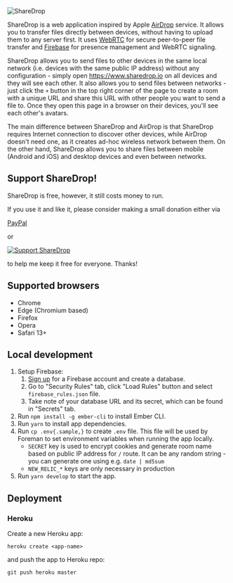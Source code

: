 <picture>
  <source media="(prefers-color-scheme: dark)" srcset="https://user-images.githubusercontent.com/9873/200137755-47fe06a7-3c37-439f-b44c-cee9168418fa.svg">
  <img alt="ShareDrop" src="https://user-images.githubusercontent.com/9873/200137972-bfd145a2-36eb-48ad-8568-53184d3599c1.svg">
</picture>

ShareDrop is a web application inspired by Apple [AirDrop](http://support.apple.com/kb/ht4783) service. It allows you to transfer files directly between devices, without having to upload them to any server first. It uses [WebRTC](http://www.webrtc.org) for secure peer-to-peer file transfer and [Firebase](https://www.firebase.com) for presence management and WebRTC signaling.

ShareDrop allows you to send files to other devices in the same local network (i.e. devices with the same public IP address) without any configuration - simply open <https://www.sharedrop.io> on all devices and they will see each other. It also allows you to send files between networks - just click the `+` button in the top right corner of the page to create a room with a unique URL and share this URL with other people you want to send a file to. Once they open this page in a browser on their devices, you'll see each other's avatars.

The main difference between ShareDrop and AirDrop is that ShareDrop requires Internet connection to discover other devices, while AirDrop doesn't need one, as it creates ad-hoc wireless network between them. On the other hand, ShareDrop allows you to share files between mobile (Android and iOS) and desktop devices and even between networks.

## Support ShareDrop!

ShareDrop is free, however, it still costs money to run.

If you use it and like it, please consider making a small donation either via

[PayPal](https://www.paypal.com/donate/?business=99MJKQUTTQVYY&no_recurring=0&item_name=Help+cover+the+server+costs+for+sharedrop.io&currency_code=EUR)

or

[![Support ShareDrop](https://www.buymeacoffee.com/assets/img/guidelines/download-assets-sm-1.svg)](https://www.buymeacoffee.com/sharedropio)

to help me keep it free for everyone. Thanks!

## Supported browsers

- Chrome
- Edge (Chromium based)
- Firefox
- Opera
- Safari 13+

## Local development

1.  Setup Firebase:
    1.  [Sign up](https://www.firebase.com) for a Firebase account and create a database.
    2.  Go to "Security Rules" tab, click "Load Rules" button and select `firebase_rules.json` file.
    3.  Take note of your database URL and its secret, which can be found in "Secrets" tab.
2.  Run `npm install -g ember-cli` to install Ember CLI.
3.  Run `yarn` to install app dependencies.
4.  Run `cp .env{.sample,}` to create `.env` file. This file will be used by Foreman to set environment variables when running the app locally.
    - `SECRET` key is used to encrypt cookies and generate room name based on public IP address for `/` route. It can be any random string - you can generate one using e.g. `date | md5sum`
    - `NEW_RELIC_*` keys are only necessary in production
5.  Run `yarn develop` to start the app.

## Deployment

### Heroku

Create a new Heroku app:

```
heroku create <app-name>
```

and push the app to Heroku repo:

```
git push heroku master
```
